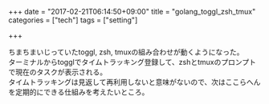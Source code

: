 +++
date = "2017-02-21T06:14:50+09:00"
title = "golang_toggl_zsh_tmux"
categories = ["tech"]
tags = ["setting"]

+++

ちまちまいじっていたtoggl,  zsh,  tmuxの組み合わせが動くようになった。  
ターミナルからtogglでタイムトラッキング登録して、zshとtmuxのプロンプトで現在のタスクが表示される。  
タイムトラッキングは見返して再利用しないと意味がないので、次はここらへんを定期的にできる仕組みを考えたいところ。  